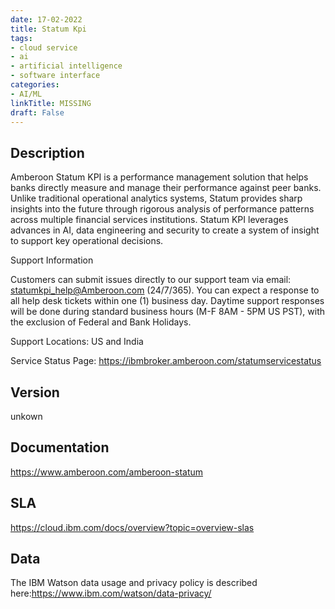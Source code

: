 ```yaml
---
date: 17-02-2022
title: Statum Kpi
tags: 
- cloud service
- ai
- artificial intelligence
- software interface
categories: 
- AI/ML
linkTitle: MISSING
draft: False
---
```


## Description

Amberoon Statum KPI is a performance management solution that helps
banks directly measure and manage their performance against peer
banks. Unlike traditional operational analytics systems, Statum
provides sharp insights into the future through rigorous analysis of
performance patterns across multiple financial services
institutions.  Statum KPI leverages advances in AI, data engineering
and security to create a system of insight to support key
operational decisions.

Support Information

Customers can submit issues directly to our support team via email: statumkpi_help@Amberoon.com
(24/7/365). You can expect a response to all help desk tickets within one (1) business
day. Daytime support responses will be done during standard business hours (M-F
8AM - 5PM US PST), with the exclusion of Federal and Bank Holidays.

Support Locations: US and India

Service Status Page: https://ibmbroker.amberoon.com/statumservicestatus


## Version

unkown

## Documentation

https://www.amberoon.com/amberoon-statum

## SLA

https://cloud.ibm.com/docs/overview?topic=overview-slas

## Data

The IBM Watson data usage and privacy policy is described here:https://www.ibm.com/watson/data-privacy/

